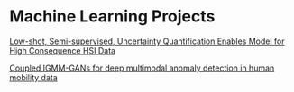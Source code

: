 # Machine Learning Projects

[Low-shot, Semi-supervised, Uncertainty Quantification Enables Model for High Consequence HSI Data](https://ieeexplore.ieee.org/document/9843707)

[Coupled IGMM-GANs for deep multimodal anomaly detection in human mobility data](https://arxiv.org/abs/1809.02728)


